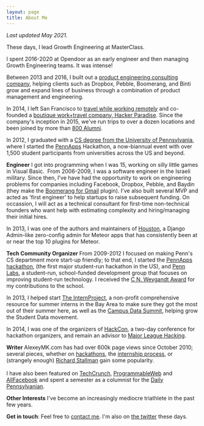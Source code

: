 ```yaml
---
layout: page
title: About Me
---
```

*Last updated May 2021.*

These days, I lead Growth Engineering at MasterClass.

I spent 2016-2020 at Opendoor as an early engineer and then managing Growth Engineering teams. It was intense!

Between 2013 and 2016, I built out a [product engineering consulting company](http://calldownmule.com), helping clients such as Dropbox, Pebble, Boomerang, and Binti grow and expand lines of business through a combination of product management and engineering.

In 2014, I left San Francisco to [travel while working remotely](/2014/07/03/when-visas-turn-into-pumpkins.html) and co-founded a [boutique work+travel company, Hacker Paradise](http://hackerparadise.org). Since the company's inception in 2015, we've run trips to over a dozen locations and been joined by more than [800 Alumni](http://hackerparadise.org/people).

In 2012, I graduated with a [CS degree from the University of Pennsylvania](http://www.cis.upenn.edu), where I started the [PennApps](http://pennapps.com) Hackathon, a now-biannual event with over 1,500 student participants from universities across the US and beyond.

**Engineer**
I got into programming when I was 15, working on silly little games in Visual Basic.  From 2006-2009, I was a software engineer in the Israeli military. Since then, I've have had the opportunity to work on engineering problems for companies including Facebook, Dropbox, Pebble, and Baydin (they make the [Boomerang for Gmail](http://boomerangforgmail.com) plugin). I've also built several MVP and acted as 'first engineer' to help startups to raise subsequent funding. On occassion, I will act as a technical consultant for first-time non-technical founders who want help with estimating complexity and hiring/managing their initial hires.

In 2013, I was one of the authors and maintainers of [Houston](http://atmosphere.meteor.com/package/houston), a Django Admin-like zero-config admin for Meteor apps that has consistently been at or near the top 10 plugins for Meteor.

**Tech Community Organizer**
From 2009-2012 I focused on making Penn's CS department more start-up friendly; to that end, I started the <a href="http://pennapps.comndodaily.com/2013/01/21/the-worlds-largest-student-run-hackathon-isnt-at-stanford-or-mit-its-at-penn/">PennApps hackathon</a>, (the first major student-run hackathon in the US), and <a href="http://pennlabs.org">Penn Labs</a>, a student-run, school-funded development group that focuses on improving student-run technology. I received the <a href="http://www.seas.upenn.edu/undergraduate/student-life/award-recipients.php#student_choice">C N. Weygandt Award</a> for my contributions to the school.

In 2013, I helped start [The InternProject](http://theinternproject.com), a non-profit comprehensive resource for summer interns in the Bay Area to make sure they got the most out of their summer here, as well as the [Campus Data Summit](http://campusdata.org), helping grow the Student Data movement.

In 2014, I was one of the organizers of [HackCon](http://hackcon.io), a two-day conference for hackathon organizers, and remain an advisor to [Major League Hacking](http://mlh.io).

**Writer**
AlexeyMK.com has had over 600k page views since October 2010; several pieces, whether on <a href="http://alexeymk.com/tag/hackathons">hackathons</a>, the <a href="http://alexeymk.com/a-brief-guide-to-tech-internships">internship process</a>, or (strangely enough) <a href="http://alexeymk.com/dear-dr-stallman-an-open-letter">Richard Stallman</a> gain some popularity. <br><br>I have also been featured on <a href="http://techcrunch.com/2012/04/15/stop-looking-for-a-technical-co-founder/">TechCrunch</a>, <a href="http://blog.programmableweb.com/2012/01/18/best-mashups-from-pennapps-2012-hackathon/">ProgrammableWeb</a> and <a href="http://www.allfacebook.com/how-much-is-your-facebook-profile-worth-2007-11">AllFacebook</a> and spent a semester as a columnist for the <a href="http://thedp.com">Daily Pennsylvanian</a>.
<!-- 250k page views from posterous before transition -->

**Other Interests**
I've become an increasingly mediocre triathlete in the past few years.

**Get in touch**: Feel free to [contact me](mailto:alexey-at-alexeymk.com). I'm also on <a href="http://twitter.com/alexeymk">the twitter</a> these days.
